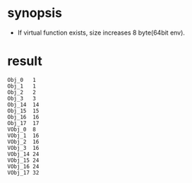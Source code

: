 # synopsis
  * If virtual function exists, size increases 8 byte(64bit env).
 
# result
```
Obj_0   1
Obj_1   1
Obj_2   2
Obj_3   3
Obj_14  14
Obj_15  15
Obj_16  16
Obj_17  17
VObj_0  8
VObj_1  16
VObj_2  16
VObj_3  16
VObj_14 24
VObj_15 24
VObj_16 24
VObj_17 32
```

